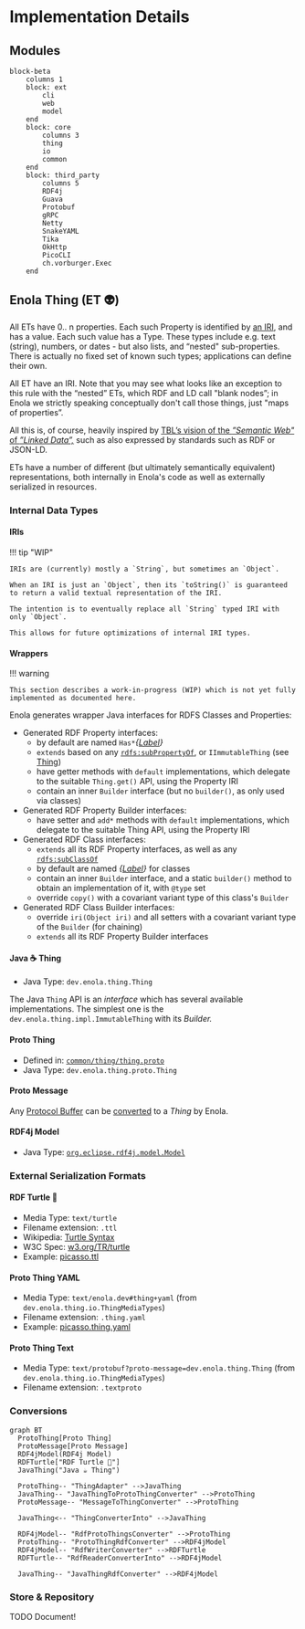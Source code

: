 <!--
    SPDX-License-Identifier: Apache-2.0

    Copyright 2024-2025 The Enola <https://enola.dev> Authors

    Licensed under the Apache License, Version 2.0 (the "License");
    you may not use this file except in compliance with the License.
    You may obtain a copy of the License at

        https://www.apache.org/licenses/LICENSE-2.0

    Unless required by applicable law or agreed to in writing, software
    distributed under the License is distributed on an "AS IS" BASIS,
    WITHOUT WARRANTIES OR CONDITIONS OF ANY KIND, either express or implied.
    See the License for the specific language governing permissions and
    limitations under the License.
-->

# Implementation Details

## Modules

<!-- TODO Generate this from a models/enola.dev/modules.ttl ... -->

<!-- TODO When https://github.com/mermaid-js/mermaid/issues/5919 is available, add external links on the third_party block -->

```mermaid
block-beta
    columns 1
    block: ext
        cli
        web
        model
    end
    block: core
        columns 3
        thing
        io
        common
    end
    block: third_party
        columns 5
        RDF4j
        Guava
        Protobuf
        gRPC
        Netty
        SnakeYAML
        Tika
        OkHttp
        PicoCLI
        ch.vorburger.Exec
    end
```

## Enola Thing (ET 👽)

<!-- TODO Generate (some of) this MD from a machine readable RDF models/enola.dev/et.ttl, using Enola itself?! -->

All ETs have 0.. n properties. Each such Property is identified by [an IRI](../concepts/uri.md), and has a value. Each such value has a Type. These types include e.g. text (string), numbers, or dates - but also lists, and “nested" sub-properties. There is actually no fixed set of known such types; applications can define their own.

All ET have an IRI. Note that you may see what looks like an exception to this rule with the “nested” ETs, which RDF and LD call "blank nodes”; in Enola we strictly speaking conceptually don't call those things, just "maps of properties”.

All this is, of course, heavily inspired by [TBL’s vision of the _”Semantic Web"_ of _”Linked
Data”,_](https://www.w3.org/DesignIssues/LinkedData) such as also expressed by standards such as RDF or JSON-LD.

ETs have a number of different (but ultimately semantically equivalent) representations, both internally in Enola's code as well as externally serialized in resources.

### Internal Data Types

#### IRIs

!!! tip "WIP"

    IRIs are (currently) mostly a `String`, but sometimes an `Object`.

    When an IRI is just an `Object`, then its `toString()` is guaranteed to return a valid textual representation of the IRI.

    The intention is to eventually replace all `String` typed IRI with only `Object`.

    This allows for future optimizations of internal IRI types.

#### Wrappers

!!! warning

    This section describes a work-in-progress (WIP) which is not yet fully implemented as documented here.

Enola generates wrapper Java interfaces for RDFS Classes and Properties:

* Generated RDF Property interfaces:
    * by default are named `Has*`_{[Label](https://docs.enola.dev/concepts/metadata/#label)}_ <!-- TODO override how? -->
    * `extends` based on any [`rdfs:subPropertyOf`](../models/www.w3.org/2000/01/rdf-schema/subPropertyOf.md), or `IImmutableThing` (see [Thing](#java--thing))
    * have getter methods with `default` implementations, which delegate to the suitable `Thing.get()` API, using the Property IRI
    * contain an inner `Builder` interface (but no `builder()`, as only used via classes)
* Generated RDF Property Builder interfaces:
    * have setter and `add*` methods with `default` implementations, which delegate to the suitable Thing API, using the Property IRI
* Generated RDF Class interfaces:
    * `extends` all its RDF Property interfaces, as well as any [`rdfs:subClassOf`](../models/www.w3.org/2000/01/rdf-schema/subClassOf.md)
    * by default are named _{[Label](https://docs.enola.dev/concepts/metadata/#label)}_ for classes <!-- TODO override how? -->
    * contain an inner `Builder` interface, and a static `builder()` method to obtain an implementation of it, with `@type` set
    * override `copy()` with a covariant variant type of this class's `Builder`
* Generated RDF Class Builder interfaces:
    * override `iri(Object iri)` and all setters with a covariant variant type of the `Builder` (for chaining)
    * `extends` all its RDF Property Builder interfaces

<!-- TODO Do all classes extend HasType? -->

#### Java ☕ Thing

* Java Type: `dev.enola.thing.Thing` <!-- TODO https://github.com/enola-dev/enola/issues/491: Link to Java Doc -->

The Java `Thing` API is an
_interface_ which has several available implementations. The simplest one is the `dev.enola.thing.impl.ImmutableThing` with its
_Builder._

#### Proto Thing

* Defined in: [`common/thing/thing.proto`](//java/dev/enola/thing/thing.proto)
* Java Type: `dev.enola.thing.proto.Thing` <!-- TODO https://github.com/enola-dev/enola/issues/491: Link to Java Doc -->

#### Proto Message

Any [Protocol Buffer](https://protobuf.dev) can be [converted](#conversions) to a _Thing_ by Enola.

#### RDF4j Model

* Java Type: [`org.eclipse.rdf4j.model.Model`](https://rdf4j.org/javadoc/latest/org/eclipse/rdf4j/model/Model.html)

<!-- TODO #### Java Object: Any `java.lang.Object` can be [converted](#conversions) to a _Thing_ by Enola. -->

### External Serialization Formats

#### RDF Turtle 🐢

* Media Type: `text/turtle`
* Filename extension: `.ttl`
* Wikipedia: [Turtle Syntax](https://en.wikipedia.org/wiki/Turtle_(syntax))
* W3C Spec: [w3.org/TR/turtle](https://www.w3.org/TR/turtle/)
* Example: [picasso.ttl](//test/picasso.ttl)

<!-- TODO #### RDF TriG-star 📐 -->

<!-- TODO #### JSON LD -->

<!-- TODO #### YAML LD -->

<!-- TODO #### Enola own's future Thing YAML format ? -->

#### Proto Thing YAML

* Media Type: `text/enola.dev#thing+yaml` (from `dev.enola.thing.io.ThingMediaTypes`)
* Filename extension: `.thing.yaml`
* Example: [picasso.thing.yaml](//test/picasso.thing.yaml)

#### Proto Thing Text

* Media Type: `text/protobuf?proto-message=dev.enola.thing.Thing` (from `dev.enola.thing.io.ThingMediaTypes`)
* Filename extension: `.textproto`

### Conversions

<!-- Eventually this Mermaid (and also a Graphviz) should also be generated from a machine readable models/enola.dev/et.ttl -->

``` mermaid
graph BT
  ProtoThing[Proto Thing]
  ProtoMessage[Proto Message]
  RDF4jModel(RDF4j Model)
  RDFTurtle["RDF Turtle 🐢"]
  JavaThing("Java ☕ Thing")

  ProtoThing-- "ThingAdapter" -->JavaThing
  JavaThing-- "JavaThingToProtoThingConverter" -->ProtoThing
  ProtoMessage-- "MessageToThingConverter" -->ProtoThing

  JavaThing<-- "ThingConverterInto" -->JavaThing

  RDF4jModel-- "RdfProtoThingsConverter" -->ProtoThing
  ProtoThing-- "ProtoThingRdfConverter" -->RDF4jModel
  RDF4jModel-- "RdfWriterConverter" -->RDFTurtle
  RDFTurtle-- "RdfReaderConverterInto" -->RDF4jModel

  JavaThing-- "JavaThingRdfConverter" -->RDF4jModel
```

<!-- TODO Conversion from Java objects, once available -->

### Store & Repository

TODO Document!
